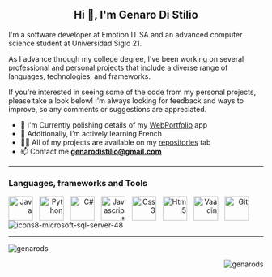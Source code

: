 <h2 align="center">Hi 👋, I'm Genaro Di Stilio</h2>

I'm a software developer at Emotion IT SA and an advanced computer science student at Universidad Siglo 21.<br>

As I advance through my college degree, I've been working on several professional and personal projects that include a diverse range of languages, technologies, and frameworks. <br>

If you're interested in seeing some of the code from my personal projects, please take a look below! I'm always looking for feedback and ways to improve, so any comments or suggestions are appreciated.<br>

- 🔧 I'm Currently polishing details of my [WebPortfolio](https://github.com/GenaroDS/WebPortfolio) app
- 🌱 Additionally, I’m actively learning French
- 👨‍💻 All of my projects are available on my [repositories](https://github.com/GenaroDS?tab=repositories) tab
- 📫 Contact me **genarodistilio@gmail.com**

---
### Languages, frameworks and Tools 

<p align="right"> 
<img align="left" alt="Java" width="48px" style="padding-right:10px;" src="https://cdn.jsdelivr.net/gh/devicons/devicon/icons/java/java-original.svg"/>
<img align="left" alt="Python" width="48px" style="padding-right:10px;" src="https://cdn.jsdelivr.net/gh/devicons/devicon/icons/python/python-plain.svg" />
<img align="left" alt="C#" width="48px" style="padding-right:10px;" src="https://cdn.jsdelivr.net/gh/devicons/devicon/icons/csharp/csharp-original.svg" />
<img align="left" alt="Javascript" width="48px" style="padding-right:10px;" src="https://cdn.jsdelivr.net/gh/devicons/devicon/icons/javascript/javascript-original.svg" />
<img align="left" alt="Css3" width="48px" style="padding-right:10px;" src="https://cdn.jsdelivr.net/gh/devicons/devicon/icons/css3/css3-original.svg" />
<img align="left" alt="Html5" width="48px" style="padding-right:10px;" src="https://cdn.jsdelivr.net/gh/devicons/devicon/icons/html5/html5-original.svg" />          
<img align="left" alt="Vaadin" width="48px" style="padding-right:10px;" src="https://avatars.githubusercontent.com/u/1171922?v=4&s=40" />
<img align="left" alt="Git" width="48px" style="padding-right:10px"  src="https://cdn.jsdelivr.net/gh/devicons/devicon/icons/git/git-original.svg" />

![icons8-microsoft-sql-server-48](https://github.com/GenaroDS/GenaroDS/assets/87452846/08da6def-2a60-447e-b330-6f9cec7e6685)

---

<p align="left"><img align="center" src="https://github-readme-stats-sigma-five.vercel.app/api?username=genarods&theme=algolia&show_icons=true" alt="genarods" /></p>
  
<p align="right"><img src="https://komarev.com/ghpvc/?username=genarods&label=Profile%20views&color=0e75b6&style=flat" alt="genarods" /> </p>



